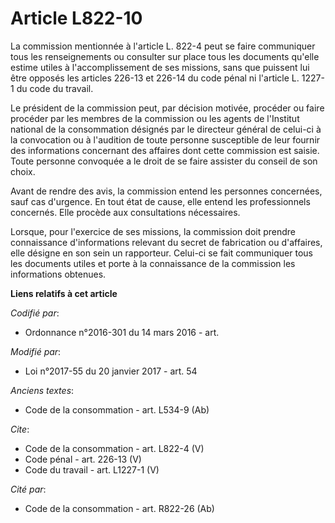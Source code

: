 # Article L822-10

La commission mentionnée à l'article L. 822-4 peut se faire communiquer tous les renseignements ou consulter sur place tous
les documents qu'elle estime utiles à l'accomplissement de ses missions, sans que puissent lui être opposés les articles
226-13 et 226-14 du code pénal ni l'article L. 1227-1 du code du travail. 

Le président de la commission peut, par décision motivée, procéder ou faire procéder par les membres de la commission ou les
agents de l'Institut national de la consommation désignés par le directeur général de celui-ci à la convocation ou à
l'audition de toute personne susceptible de leur fournir des informations concernant des affaires dont cette commission est
saisie. Toute personne convoquée a le droit de se faire assister du conseil de son choix. 

Avant de rendre des avis, la commission entend les personnes concernées, sauf cas d'urgence. En tout état de cause, elle
entend les professionnels concernés. Elle procède aux consultations nécessaires. 

Lorsque, pour l'exercice de ses missions, la commission doit prendre connaissance d'informations relevant du secret de
fabrication ou d'affaires, elle désigne en son sein un rapporteur. Celui-ci se fait communiquer tous les documents utiles et
porte à la connaissance de la commission les informations obtenues.

**Liens relatifs à cet article**

_Codifié par_:

  - Ordonnance n°2016-301 du 14 mars 2016 - art.

_Modifié par_:

  - Loi n°2017-55 du 20 janvier 2017 - art. 54

_Anciens textes_:

  - Code de la consommation - art. L534-9 (Ab)

_Cite_:

  - Code de la consommation - art. L822-4 (V)
  - Code pénal - art. 226-13 (V)
  - Code du travail - art. L1227-1 (V)

_Cité par_:

  - Code de la consommation - art. R822-26 (Ab)
